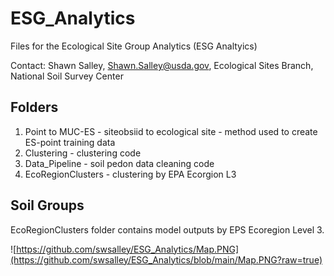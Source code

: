 # ESG_Analytics

Files for the Ecological Site Group Analytics (ESG Analtyics) 

Contact: Shawn Salley, Shawn.Salley@usda.gov, Ecological Sites Branch, National Soil Survey Center

## Folders 

1) Point to MUC-ES - siteobsiid to ecological site - method used to create ES-point training data
2) Clustering - clustering code
3) Data_Pipeline - soil pedon data cleaning code
4) EcoRegionClusters - clustering by EPA Ecorgion L3

## Soil Groups
EcoRegionClusters folder contains model outputs by EPS Ecoregion Level 3. 


![https://github.com/swsalley/ESG_Analytics/Map.PNG](https://github.com/swsalley/ESG_Analytics/blob/main/Map.PNG?raw=true)

